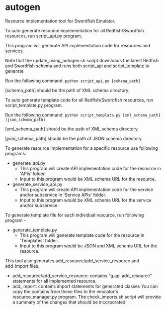# autogen
Resource implementation tool for Swordfish Emulator.

To auto generate resource implementation for all Redfish/Swordfish resources, run script_api.py program.

This program will generate API implementation code for resources and services.

Note that the update_using_autogen.sh script downloads the latest Redfish and Swordfish schema and runs both script_api and script_template to generate 

Run the following command:
``
python script_api.py [schema_path]
``

[schema_path] should be the path of XML schema directory.

To auto generate template code for all Redfish/Swordfish resources, run script_template.py program.

Run the following command:
``
python script_template.py [xml_schema_path] [json_schema_path]
``

[xml_schema_path] should be the path of XML schema directory.

[json_schema_path] should be the path of JSON schema directory.

To generate resource implementation for a specific resource use following programs:
- generate_api.py 
    - This program will create API implementation code for the resource in 'APIs' folder. 
    - Input to this program would be XML schema URL for the resource.
- generate_service_api.py
    - This program will create API implementation code for the service and/or subservice in 'Service APIs' folder. 
    - Input to this program would be XML schema URL for the service and/or subservice.

To generate template file for each individual resource, run following program -
- generate_template.py
    - This program will generate template code for the resource in 'Templates' folder.
    - Input to this program would be JSON and XML schema URL for the resource.

This tool also generates add_resource/add_service_resource and add_import files.
- add_resource/add_service_resource: contains "g.api.add_resource" statements for all implemented resource.
- add_import: contains import statements for generated classes
You can copy the contains from these files to the emulator's resource_manager.py program.
The check_imports.sh script will provide a summary of the changes that should be incorporated.